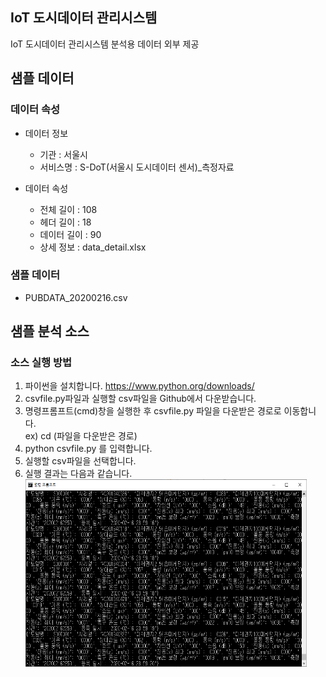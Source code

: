 ## IoT 도시데이터 관리시스템
IoT 도시데이터 관리시스템 분석용 데이터 외부 제공

## 샘플 데이터

### 데이터 속성

- 데이터 정보
  - 기관 : 서울시
  - 서비스명 : S-DoT(서울시 도시데이터 센서)_측정자료

- 데이터 속성
  - 전체 길이 : 108
  - 헤더 길이 : 18
  - 데이터 길이 : 90
  - 상세 정보 : data_detail.xlsx
  
### 샘플 데이터
- PUBDATA_20200216.csv

## 샘플 분석 소스 

### 소스 실행 방법
1. 파이썬을 설치합니다. <https://www.python.org/downloads/>
2. csvfile.py파일과 실행할 csv파일을 Github에서 다운받습니다.
3. 명령프롬프트(cmd)창을 실행한 후 csvfile.py 파일을 다운받은 경로로 이동합니다.    
 ex) cd (파일을 다운받은 경로)
4. python csvfile.py 를 입력합니다.
5. 실행할 csv파일을 선택합니다.
6. 실행 결과는 다음과 같습니다.
<br/><img src="/cvsfile_result.png" width="450px" height="300px" title="px(픽셀) 크기 설정" alt="cvsfile_result"></img><br/>

